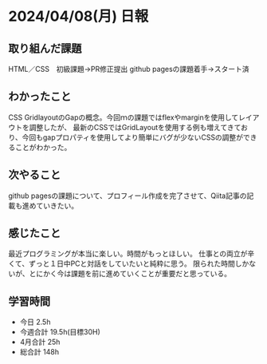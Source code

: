 # 2024/04/08(月) 日報

## 取り組んだ課題
HTML／CSS　初級課題→PR修正提出
github pagesの課題着手→スタート済

## わかったこと
CSS GridlayoutのGapの概念。今回ｍの課題ではflexやmarginを使用してレイアウトを調整したが、
最新のCSSではGridLayoutを使用する例も増えてきており、今回もgapプロパティを使用してより簡単にバグが少ないCSSの調整ができることがわかった。

## 次やること
github pagesの課題について、プロフィール作成を完了させて、Qiita記事の記載も進めていきたい。

## 感じたこと
最近プログラミングが本当に楽しい。時間がもっとほしい。
仕事との両立が辛くて、ずっと１日中PCと対話をしていたいと純粋に思う。
限られた時間しかないが、とにかく今は課題を前に進めていくことが重要だと思っている。

## 学習時間
- 今日 2.5h
- 今週合計 19.5h(目標30H)
- 4月合計 25h
- 総合計 148h